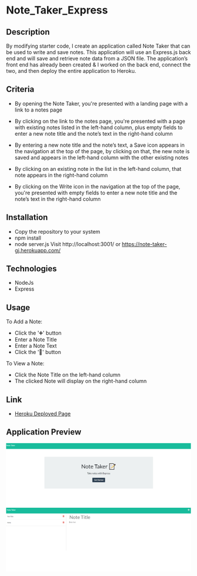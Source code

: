 # Note_Taker_Express

## Description

By modifying starter code, I create an application called Note Taker that can be used to write and save notes. This application will use an Express.js back end and will save and retrieve note data from a JSON file.
The application’s front end has already been created & I worked on the back end, connect the two, and then deploy the entire application to Heroku.

## Criteria

* By opening the Note Taker, you're presented with a landing page with a link to a notes page

* By clicking on the link to the notes page, you're presented with a page with existing notes listed in the left-hand column, plus empty fields to enter a new note title and the note’s text in the right-hand column

* By entering a new note title and the note’s text, a Save icon appears in the navigation at the top of the page, by clicking on that, the new note is saved and appears in the left-hand column with the other existing notes

* By clicking on an existing note in the list in the left-hand column, that note appears in the right-hand column

* By clicking on the Write icon in the navigation at the top of the page, you're presented with empty fields to enter a new note title and the note’s text in the right-hand column

## Installation
* Copy the repository to your system
* npm install
* node server.js
Visit http://localhost:3001/ or https://note-taker-gj.herokuapp.com/

## Technologies
* NodeJs
* Express

## Usage
To Add a Note:

* Click the '➕' button
* Enter a Note Title
* Enter a Note Text
* Click the '💾' button

To View a Note:

* Click the Note Title on the left-hand column
* The clicked Note will display on the right-hand column

## Link

* [Heroku Deployed Page](https://note-taker-gj.herokuapp.com/)

## Application Preview

![Site Preview](./preview-1.png)
![Site Preview](./preview-2.png)